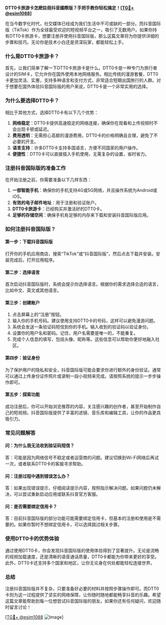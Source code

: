 **DTT0卡旅游卡怎麽註冊抖音國際版？手把手教你轻松搞定！[[TG💪+ @esim1088](https://t.me/s/esim1088)]**

在当今数字化时代，社交媒体已经成为我们生活中不可或缺的一部分。而抖音国际版（TikTok）作为全球最受欢迎的短视频平台之一，吸引了无数用户。如果你持有DTT0卡旅游卡，想要注册并使用抖音国际版，那么这篇文章将为你提供详细的步骤和技巧。无论你是技术小白还是资深玩家，都能轻松上手。

### **什么是DTT0卡旅游卡？**

首先，让我们简单了解一下DTT0卡旅游卡是什么。DTT0卡是一种专门为旅行者设计的SIM卡，它允许你在国外使用本地网络服务。相比传统的漫游套餐，DTT0卡更加灵活、实惠，支持多种语言和支付方式，非常适合短期出国旅行的人群。对于想要在国外体验抖音国际版的用户来说，DTT0卡是一个非常实用的选择。

### **为什么要选择DTT0卡？**

相比于其他方式，选择DTT0卡有以下几个优势：

1. **网络稳定**：DTT0卡提供高速稳定的网络连接，确保你在观看和上传视频时不会出现卡顿或延迟。
2. **费用透明**：无需担心高额的漫游费用，DTT0卡的价格明确且合理，避免了不必要的开支。
3. **语言支持**：许多DTT0卡支持多国语言，方便不同国家的用户操作。
4. **便捷性**：DTT0卡可以直接插入手机使用，无需复杂的设置，省时省力。

### **注册抖音国际版的准备工作**

在开始注册之前，你需要准备以下几样东西：

1. **一部智能手机**：确保你的手机支持4G或5G网络，并且操作系统为Android或iOS。
2. **有效的电子邮件地址**：用于注册和验证账户。
3. **DTT0卡旅游卡**：已经购买并激活好的DTT0卡。
4. **足够的存储空间**：确保手机有足够的内存来下载和安装抖音国际版应用。

### **如何注册抖音国际版？**

#### **第一步：下载抖音国际版**
打开你的手机应用商店，搜索“TikTok”或“抖音国际版”，然后点击下载并安装。安装完成后，打开应用程序。

#### **第二步：选择语言**
首次启动抖音国际版时，系统会提示你选择语言。根据你的需求选择合适的语言，比如中文、英文或其他语言。

#### **第三步：创建账户**
1. 点击屏幕上的“注册”按钮。
2. 输入你的手机号码。建议使用支持DTT0卡的号码，这样可以避免漫游问题。
3. 系统会发送一条验证码短信到你的手机。输入收到的验证码以验证身份。
4. 设置你的用户名和密码。记住，用户名需要是唯一的，不能重复。
5. 完成个人信息的填写，包括头像、昵称等。这些信息可以帮助你更好地融入社区。

#### **第四步：验证身份**
为了保护用户的隐私和安全，抖音国际版可能会要求你进行额外的身份验证。通常可以通过上传身份证件照片或录制一段小视频来完成。请按照系统的提示一步步操作即可。

#### **第五步：探索功能**
成功注册后，你可以开始浏览推荐的内容，关注感兴趣的创作者，甚至开始制作自己的短视频。抖音国际版提供了丰富的滤镜、音乐库和编辑工具，让你的作品更具吸引力。

### **常见问题解答**

#### **问：为什么我无法收到验证码短信？**
答：可能是因为网络信号不稳定或者运营商的问题。建议切换到Wi-Fi网络后再试一次，或者联系DTT0卡的客服寻求帮助。

#### **问：注册过程中遇到错误怎么办？**
答：如果出现错误提示，仔细阅读提示内容，按照指示解决问题。如果问题仍未解决，可以尝试重新启动应用或联系抖音官方客服。

#### **问：是否需要绑定信用卡？**
答：目前抖音国际版的部分功能可能需要绑定信用卡，但基本的注册和使用是不需要的。如果你暂时不想绑定信用卡，可以选择跳过相关步骤。

### **使用DTT0卡的优势体验**

通过使用DTT0卡，你会发现抖音国际版的使用体验得到了显著提升。无论是流畅的视频加载速度，还是清晰的语音通话质量，DTT0卡都能为你带来更好的享受。此外，DTT0卡还支持多个国家和地区，让你无论身在何处都能轻松连接世界。

### **总结**

注册抖音国际版并不复杂，只要准备好必要的材料并按照步骤操作即可。而DTT0卡则为这一过程提供了坚实的网络保障，让你随时随地都能畅享抖音的乐趣。希望这篇文章能帮助到每一位想尝试抖音国际版的朋友。如果你还有任何疑问，欢迎随时留言讨论！

[[TG💪+ @esim1088](https://t.me/s/esim1088) ![Image](https://i.postimg.cc/4NQfJmqS/Snipaste-2025-05-13-00-14-12.png)]